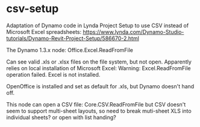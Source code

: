 # csv-setup

Adaptation of Dynamo code in Lynda Project Setup to use CSV instead of Microsoft Excel spreadsheets: 
https://www.lynda.com/Dynamo-Studio-tutorials/Dynamo-Revit-Project-Setup/586670-2.html

The Dynamo 1.3.x node: 
Office.Excel.ReadFromFile

Can see valid .xls or .xlsx files on the file system, but not open.
Apparently relies on local installation of Microsoft Excel:
  Warning: Excel.ReadFromFile operation failed. 
  Excel is not installed.
  
  
OpenOffice is installed and set as default for .xls, but Dynamo doesn't hand off.
  
This node can open a CSV file:
  Core.CSV.ReadFromFile
but CSV doesn't seem to support multi-sheet layouts, so need to break muti-sheet XLS into individual sheets? or open with list handing?


